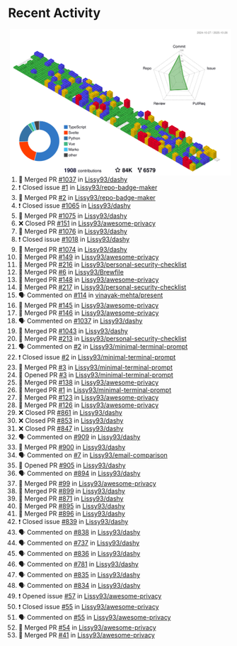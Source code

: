 # Recent Activity

<!-- Summary card -->
<img
  align="right"
  width="500"
  alt="Profile data, generated with yoshi389111/github-profile-3d-contrib"
  src="https://raw.githubusercontent.com/Lissy93/Lissy93/master/profile-3d-contrib/profile-gitblock.svg"
/>

<!--START_SECTION:activity-->
1. 🎉 Merged PR [#1037](https://github.com/Lissy93/dashy/pull/1037) in [Lissy93/dashy](https://github.com/Lissy93/dashy)
2. ❗️ Closed issue [#1](https://github.com/Lissy93/repo-badge-maker/issues/1) in [Lissy93/repo-badge-maker](https://github.com/Lissy93/repo-badge-maker)
3. 🎉 Merged PR [#2](https://github.com/Lissy93/repo-badge-maker/pull/2) in [Lissy93/repo-badge-maker](https://github.com/Lissy93/repo-badge-maker)
4. ❗️ Closed issue [#1065](https://github.com/Lissy93/dashy/issues/1065) in [Lissy93/dashy](https://github.com/Lissy93/dashy)
5. 🎉 Merged PR [#1075](https://github.com/Lissy93/dashy/pull/1075) in [Lissy93/dashy](https://github.com/Lissy93/dashy)
6. ❌ Closed PR [#151](https://github.com/Lissy93/awesome-privacy/pull/151) in [Lissy93/awesome-privacy](https://github.com/Lissy93/awesome-privacy)
7. 🎉 Merged PR [#1076](https://github.com/Lissy93/dashy/pull/1076) in [Lissy93/dashy](https://github.com/Lissy93/dashy)
8. ❗️ Closed issue [#1018](https://github.com/Lissy93/dashy/issues/1018) in [Lissy93/dashy](https://github.com/Lissy93/dashy)
9. 🎉 Merged PR [#1074](https://github.com/Lissy93/dashy/pull/1074) in [Lissy93/dashy](https://github.com/Lissy93/dashy)
10. 🎉 Merged PR [#149](https://github.com/Lissy93/awesome-privacy/pull/149) in [Lissy93/awesome-privacy](https://github.com/Lissy93/awesome-privacy)
11. 🎉 Merged PR [#216](https://github.com/Lissy93/personal-security-checklist/pull/216) in [Lissy93/personal-security-checklist](https://github.com/Lissy93/personal-security-checklist)
12. 🎉 Merged PR [#6](https://github.com/Lissy93/Brewfile/pull/6) in [Lissy93/Brewfile](https://github.com/Lissy93/Brewfile)
13. 🎉 Merged PR [#148](https://github.com/Lissy93/awesome-privacy/pull/148) in [Lissy93/awesome-privacy](https://github.com/Lissy93/awesome-privacy)
14. 🎉 Merged PR [#217](https://github.com/Lissy93/personal-security-checklist/pull/217) in [Lissy93/personal-security-checklist](https://github.com/Lissy93/personal-security-checklist)
15. 🗣 Commented on [#114](https://github.com/vinayak-mehta/present/issues/114) in [vinayak-mehta/present](https://github.com/vinayak-mehta/present)
16. 🎉 Merged PR [#145](https://github.com/Lissy93/awesome-privacy/pull/145) in [Lissy93/awesome-privacy](https://github.com/Lissy93/awesome-privacy)
17. 🎉 Merged PR [#146](https://github.com/Lissy93/awesome-privacy/pull/146) in [Lissy93/awesome-privacy](https://github.com/Lissy93/awesome-privacy)
18. 🗣 Commented on [#1037](https://github.com/Lissy93/dashy/issues/1037) in [Lissy93/dashy](https://github.com/Lissy93/dashy)
19. 🎉 Merged PR [#1043](https://github.com/Lissy93/dashy/pull/1043) in [Lissy93/dashy](https://github.com/Lissy93/dashy)
20. 🎉 Merged PR [#213](https://github.com/Lissy93/personal-security-checklist/pull/213) in [Lissy93/personal-security-checklist](https://github.com/Lissy93/personal-security-checklist)
21. 🗣 Commented on [#2](https://github.com/Lissy93/minimal-terminal-prompt/issues/2) in [Lissy93/minimal-terminal-prompt](https://github.com/Lissy93/minimal-terminal-prompt)
22. ❗️ Closed issue [#2](https://github.com/Lissy93/minimal-terminal-prompt/issues/2) in [Lissy93/minimal-terminal-prompt](https://github.com/Lissy93/minimal-terminal-prompt)
23. 🎉 Merged PR [#3](https://github.com/Lissy93/minimal-terminal-prompt/pull/3) in [Lissy93/minimal-terminal-prompt](https://github.com/Lissy93/minimal-terminal-prompt)
24. 💪 Opened PR [#3](https://github.com/Lissy93/minimal-terminal-prompt/pull/3) in [Lissy93/minimal-terminal-prompt](https://github.com/Lissy93/minimal-terminal-prompt)
25. 🎉 Merged PR [#138](https://github.com/Lissy93/awesome-privacy/pull/138) in [Lissy93/awesome-privacy](https://github.com/Lissy93/awesome-privacy)
26. 🎉 Merged PR [#1](https://github.com/Lissy93/minimal-terminal-prompt/pull/1) in [Lissy93/minimal-terminal-prompt](https://github.com/Lissy93/minimal-terminal-prompt)
27. 🎉 Merged PR [#123](https://github.com/Lissy93/awesome-privacy/pull/123) in [Lissy93/awesome-privacy](https://github.com/Lissy93/awesome-privacy)
28. 🎉 Merged PR [#126](https://github.com/Lissy93/awesome-privacy/pull/126) in [Lissy93/awesome-privacy](https://github.com/Lissy93/awesome-privacy)
29. ❌ Closed PR [#861](https://github.com/Lissy93/dashy/pull/861) in [Lissy93/dashy](https://github.com/Lissy93/dashy)
30. ❌ Closed PR [#853](https://github.com/Lissy93/dashy/pull/853) in [Lissy93/dashy](https://github.com/Lissy93/dashy)
31. ❌ Closed PR [#847](https://github.com/Lissy93/dashy/pull/847) in [Lissy93/dashy](https://github.com/Lissy93/dashy)
32. 🗣 Commented on [#909](https://github.com/Lissy93/dashy/issues/909) in [Lissy93/dashy](https://github.com/Lissy93/dashy)
33. 🎉 Merged PR [#900](https://github.com/Lissy93/dashy/pull/900) in [Lissy93/dashy](https://github.com/Lissy93/dashy)
34. 🗣 Commented on [#7](https://github.com/Lissy93/email-comparison/issues/7) in [Lissy93/email-comparison](https://github.com/Lissy93/email-comparison)
35. 💪 Opened PR [#905](https://github.com/Lissy93/dashy/pull/905) in [Lissy93/dashy](https://github.com/Lissy93/dashy)
36. 🗣 Commented on [#894](https://github.com/Lissy93/dashy/issues/894) in [Lissy93/dashy](https://github.com/Lissy93/dashy)
37. 🎉 Merged PR [#99](https://github.com/Lissy93/awesome-privacy/pull/99) in [Lissy93/awesome-privacy](https://github.com/Lissy93/awesome-privacy)
38. 🎉 Merged PR [#899](https://github.com/Lissy93/dashy/pull/899) in [Lissy93/dashy](https://github.com/Lissy93/dashy)
39. 🎉 Merged PR [#871](https://github.com/Lissy93/dashy/pull/871) in [Lissy93/dashy](https://github.com/Lissy93/dashy)
40. 🎉 Merged PR [#895](https://github.com/Lissy93/dashy/pull/895) in [Lissy93/dashy](https://github.com/Lissy93/dashy)
41. 🎉 Merged PR [#896](https://github.com/Lissy93/dashy/pull/896) in [Lissy93/dashy](https://github.com/Lissy93/dashy)
42. ❗️ Closed issue [#839](https://github.com/Lissy93/dashy/issues/839) in [Lissy93/dashy](https://github.com/Lissy93/dashy)
43. 🗣 Commented on [#838](https://github.com/Lissy93/dashy/issues/838) in [Lissy93/dashy](https://github.com/Lissy93/dashy)
44. 🗣 Commented on [#737](https://github.com/Lissy93/dashy/issues/737) in [Lissy93/dashy](https://github.com/Lissy93/dashy)
45. 🗣 Commented on [#836](https://github.com/Lissy93/dashy/issues/836) in [Lissy93/dashy](https://github.com/Lissy93/dashy)
46. 🗣 Commented on [#781](https://github.com/Lissy93/dashy/issues/781) in [Lissy93/dashy](https://github.com/Lissy93/dashy)
47. 🗣 Commented on [#835](https://github.com/Lissy93/dashy/issues/835) in [Lissy93/dashy](https://github.com/Lissy93/dashy)
48. 🗣 Commented on [#834](https://github.com/Lissy93/dashy/issues/834) in [Lissy93/dashy](https://github.com/Lissy93/dashy)
49. ❗️ Opened issue [#57](https://github.com/Lissy93/awesome-privacy/issues/57) in [Lissy93/awesome-privacy](https://github.com/Lissy93/awesome-privacy)
50. ❗️ Closed issue [#55](https://github.com/Lissy93/awesome-privacy/issues/55) in [Lissy93/awesome-privacy](https://github.com/Lissy93/awesome-privacy)
51. 🗣 Commented on [#55](https://github.com/Lissy93/awesome-privacy/issues/55) in [Lissy93/awesome-privacy](https://github.com/Lissy93/awesome-privacy)
52. 🎉 Merged PR [#54](https://github.com/Lissy93/awesome-privacy/pull/54) in [Lissy93/awesome-privacy](https://github.com/Lissy93/awesome-privacy)
53. 🎉 Merged PR [#41](https://github.com/Lissy93/awesome-privacy/pull/41) in [Lissy93/awesome-privacy](https://github.com/Lissy93/awesome-privacy)
<!--END_SECTION:activity-->
